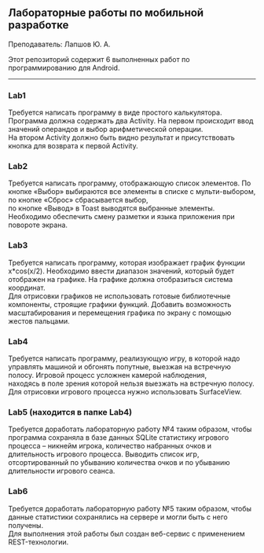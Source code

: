 ## Лабораторные работы по мобильной разработке

Преподаватель: Лапшов Ю. А.

Этот репозиторий содержит 6 выполненных работ по программированию для Android.

------------

### Lab1
Требуется написать программу в виде простого калькулятора. Программа должна содержать два Activity. На первом происходит ввод значений операндов и выбор арифметической операции.<br>
На втором Activity должно быть видно результат и присутствовать кнопка для возврата к первой Activity.

### Lab2
Требуется написать программу, отображающую список элементов. По кнопке «Выбор» выбираются все элементы в списке с мульти-выбором, по кнопке «Сброс» сбрасывается выбор,<br>
по кнопке «Вывод» в Toast выводятся выбранные элементы. Необходимо обеспечить смену разметки и языка приложения при повороте экрана.

### Lab3
Требуется написать программу, которая изображает график функции x*cos⁡(x/2). Необходимо ввести диапазон значений, который будет отображен на графике. На графике должна отобразиться система координат.<br>
Для отрисовки графиков не использовать готовые библиотечные компоненты, строящие графики функций. Добавить возможность масштабирования и перемещения графика по экрану с помощью жестов пальцами.

### Lab4
Требуется написать программу, реализующую игру, в которой надо управлять машиной и обгонять попутные, выезжая на встречную полосу. Игровой процесс усложнен камерой наблюдения,<br>
находясь в поле зрения которой нельзя выезжать на встречную полосу. Для отрисовки игрового процесса нужно использовать SurfaceView. 

### Lab5 (находится в папке Lab4)
Требуется доработать лабораторную работу №4 таким образом, чтобы программа сохраняла в базе данных SQLite статистику игрового процесса – никнейм игрока, количество набранных очков и<br>
длительность игрового процесса. Выводить список игр, отсортированный по убыванию количества очков и по убыванию длительности игрового сеанса.

### Lab6
Требуется доработать лабораторную работу №5 таким образом, чтобы данные статистики сохранялись на сервере и могли быть с него получены.<br>
Для выполнения этой работы был создан веб-сервис с применением REST-технологии.

